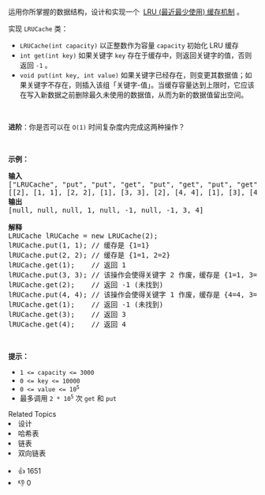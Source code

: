 <div class="title__3Vvk">运用你所掌握的数据结构，设计和实现一个  <a href="https://baike.baidu.com/item/LRU" target="_blank">LRU (最近最少使用) 缓存机制</a> 。</div>

<div class="original__bRMd">
<div>
<p>实现 <code>LRUCache</code> 类：</p>

<ul>
	<li><code>LRUCache(int capacity)</code> 以正整数作为容量 <code>capacity</code> 初始化 LRU 缓存</li>
	<li><code>int get(int key)</code> 如果关键字 <code>key</code> 存在于缓存中，则返回关键字的值，否则返回 <code>-1</code> 。</li>
	<li><code>void put(int key, int value)</code> 如果关键字已经存在，则变更其数据值；如果关键字不存在，则插入该组「关键字-值」。当缓存容量达到上限时，它应该在写入新数据之前删除最久未使用的数据值，从而为新的数据值留出空间。</li>
</ul>

<p> </p>
</div>
</div>

<p><strong>进阶</strong>：你是否可以在 <code>O(1)</code> 时间复杂度内完成这两种操作？</p>

<p> </p>

<p><strong>示例：</strong></p>

<pre>
<strong>输入</strong>
["LRUCache", "put", "put", "get", "put", "get", "put", "get", "get", "get"]
[[2], [1, 1], [2, 2], [1], [3, 3], [2], [4, 4], [1], [3], [4]]
<strong>输出</strong>
[null, null, null, 1, null, -1, null, -1, 3, 4]

<strong>解释</strong>
LRUCache lRUCache = new LRUCache(2);
lRUCache.put(1, 1); // 缓存是 {1=1}
lRUCache.put(2, 2); // 缓存是 {1=1, 2=2}
lRUCache.get(1);    // 返回 1
lRUCache.put(3, 3); // 该操作会使得关键字 2 作废，缓存是 {1=1, 3=3}
lRUCache.get(2);    // 返回 -1 (未找到)
lRUCache.put(4, 4); // 该操作会使得关键字 1 作废，缓存是 {4=4, 3=3}
lRUCache.get(1);    // 返回 -1 (未找到)
lRUCache.get(3);    // 返回 3
lRUCache.get(4);    // 返回 4
</pre>

<p> </p>

<p><strong>提示：</strong></p>

<ul>
	<li><code>1 <= capacity <= 3000</code></li>
	<li><code>0 <= key <= 10000</code></li>
	<li><code>0 <= value <= 10<sup>5</sup></code></li>
	<li>最多调用 <code>2 * 10<sup>5</sup></code> 次 <code>get</code> 和 <code>put</code></li>
</ul>
<div><div>Related Topics</div><div><li>设计</li><li>哈希表</li><li>链表</li><li>双向链表</li></div></div><br><div><li>👍 1651</li><li>👎 0</li></div>